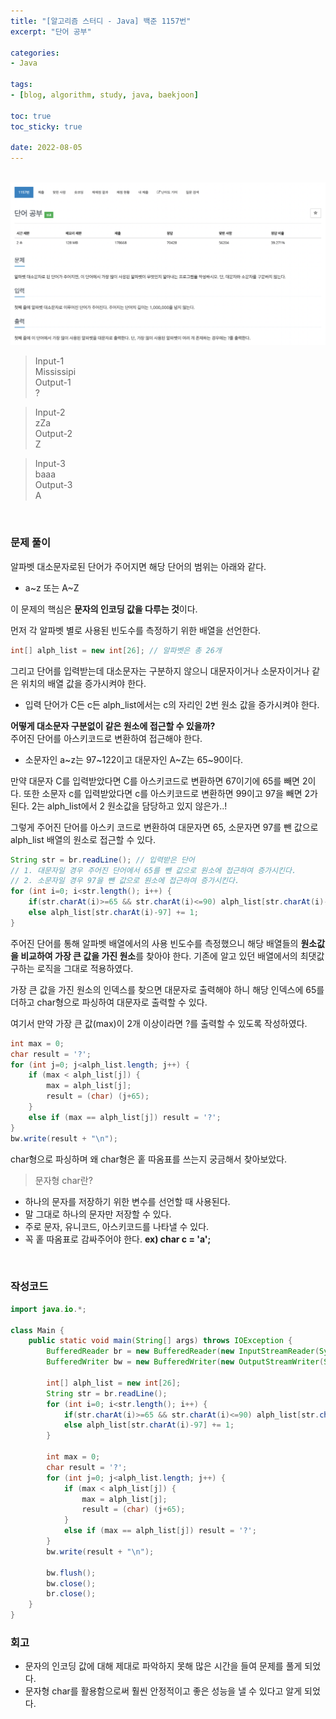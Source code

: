 ```yaml
--- 
title: "[알고리즘 스터디 - Java] 백준 1157번" 
excerpt: "단어 공부" 

categories: 
- Java

tags: 
- [blog, algorithm, study, java, baekjoon]

toc: true
toc_sticky: true

date: 2022-08-05
--- 
```


<br>

<center><img src="/assets/images/baekjoon/1157.png"></center>

> Input-1 <br>
Mississipi <br>
> Output-1 <br>
?

> Input-2 <br>
zZa <br>
> Output-2 <br>
Z

> Input-3 <br>
baaa <br>
> Output-3 <br>
A

<br>

### 문제 풀이
알파벳 대소문자로된 단어가 주어지면 해당 단어의 범위는 아래와 같다.
- a~z 또는 A~Z

이 문제의 핵심은 **문자의 인코딩 값을 다루는 것**이다.

먼저 각 알파벳 별로 사용된 빈도수를 측정하기 위한 배열을 선언한다.

```java
int[] alph_list = new int[26]; // 알파벳은 총 26개
```

그리고 단어를 입력받는데 대소문자는 구분하지 않으니 
대문자이거나 소문자이거나 같은 위치의 배열 값을 증가시켜야 한다.
- 입력 단어가 C든 c든 alph_list에서는 c의 자리인 2번 원소 값을 증가시켜야 한다.

**어떻게 대소문자 구분없이 같은 원소에 접근할 수 있을까?**<br>
주어진 단어를 아스키코드로 변환하여 접근해야 한다.
- 소문자인 a~z는 97~122이고 대문자인 A~Z는 65~90이다.

만약 대문자 C를 입력받았다면 C를 아스키코드로 변환하면 67이기에 65를 빼면 2이다.
또한 소문자 c를 입력받았다면 c를 아스키코드로 변환하면 99이고 97을 빼면 2가 된다.
2는 alph_list에서 2 원소값을 담당하고 있지 않은가..!

그렇게 주어진 단어를 아스키 코드로 변환하여 
대문자면 65, 소문자면 97를 뺀 값으로 alph_list 배열의 원소로 접근할 수 있다.

```java
String str = br.readLine(); // 입력받은 단어
// 1. 대문자일 경우 주어진 단어에서 65를 뺀 값으로 원소에 접근하여 증가시킨다.
// 2. 소문자일 경우 97을 뺀 값으로 원소에 접근하여 증가시킨다.
for (int i=0; i<str.length(); i++) {
    if(str.charAt(i)>=65 && str.charAt(i)<=90) alph_list[str.charAt(i)-65] += 1;
    else alph_list[str.charAt(i)-97] += 1;     
}
```

주어진 단어를 통해 알파벳 배열에서의 사용 빈도수를 측정했으니 
해당 배열들의 **원소값을 비교하여 가장 큰 값을 가진 원소**를 찾아야 한다.
기존에 알고 있던 배열에서의 최댓값 구하는 로직을 그대로 적용하였다.

가장 큰 값을 가진 원소의 인덱스를 찾으면 대문자로 출력해야 하니 
해당 인덱스에 65를 더하고 char형으로 파싱하여 대문자로 출력할 수 있다.

여기서 만약 가장 큰 값(max)이 2개 이상이라면 ?를 출력할 수 있도록 작성하였다.

```java
int max = 0;
char result = '?';
for (int j=0; j<alph_list.length; j++) {
    if (max < alph_list[j]) {
        max = alph_list[j];
        result = (char) (j+65);
    }
    else if (max == alph_list[j]) result = '?';
}
bw.write(result + "\n");
```

char형으로 파싱하며 왜 char형은 홑 따옴표를 쓰는지 궁금해서 찾아보았다.

> 문자형 char란?
- 하나의 문자를 저장하기 위한 변수를 선언할 때 사용된다. 
- 말 그대로 하나의 문자만 저장할 수 있다.
- 주로 문자, 유니코드, 아스키코드를 나타낼 수 있다.
- 꼭 홑 따옴표로 감싸주어야 한다. **ex) char c = 'a';**


<br>

### 작성코드
```java
import java.io.*;

class Main {
    public static void main(String[] args) throws IOException {
        BufferedReader br = new BufferedReader(new InputStreamReader(System.in));
        BufferedWriter bw = new BufferedWriter(new OutputStreamWriter(System.out));
        
        int[] alph_list = new int[26];
        String str = br.readLine();
        for (int i=0; i<str.length(); i++) {
            if(str.charAt(i)>=65 && str.charAt(i)<=90) alph_list[str.charAt(i)-65] += 1;
            else alph_list[str.charAt(i)-97] += 1;
        }

        int max = 0;
        char result = '?';
        for (int j=0; j<alph_list.length; j++) {
            if (max < alph_list[j]) {
                max = alph_list[j];
                result = (char) (j+65);
            }
            else if (max == alph_list[j]) result = '?';
        }
        bw.write(result + "\n");

        bw.flush();
        bw.close();
        br.close();
    }
}
```

### 회고
- 문자의 인코딩 값에 대해 제대로 파악하지 못해 많은 시간을 들여 문제를 풀게 되었다. 
- 문자형 char를 활용함으로써 훨씬 안정적이고 좋은 성능을 낼 수 있다고 알게 되었다.